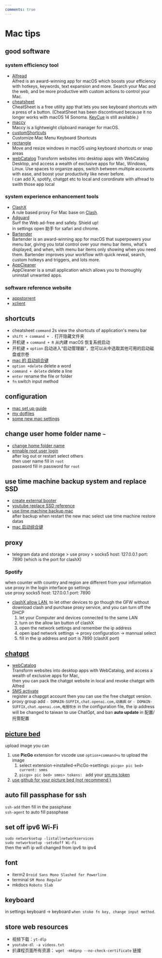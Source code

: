 ```yaml
---
comments: true
---
```


# Mac tips 
## good software
### system efficiency tool
* [Alfread](https://www.alfredapp.com/)  
    Alfred is an award-winning app for macOS which boosts your efficiency with hotkeys, keywords, text expansion and more. Search your Mac and the web, and be more productive with custom actions to control your Mac.
* [cheatsheet](https://www.mediaatelier.com/CheatSheet/)  
    CheatSheet is a free utility app that lets you see keyboard shortcuts with a press of a button. (CheatSheet has been discontinued because it no longer works with macOS 14 Sonoma. [KeyCue](https://www.ergonis.com/keycue/switching/cheatsheet) is still available.)
* [maccy](https://github.com/p0deje/Maccy)  
    Maccy is a lightweight clipboard manager for macOS.
* [customShortcuts](https://www.houdah.com/customShortcuts/download.html)  
    Customize Mac Menu Keyboard Shortcuts
* [rectangle](https://rectangleapp.com)  
    Move and resize windows in macOS using keyboard shortcuts or snap areas
* [webCatalog](https://webcatalog.io/en/desktop/)
    Transform websites into desktop apps with WebCatalog Desktop, and access a wealth of exclusive apps for Mac, Windows, Linux. Use spaces to organize apps, switch between multiple accounts with ease, and boost your productivity like never before.  
    I can add X, spotify, chatgpt etc to local and corordinate with alfread to swith those app local

### system experience enhancement tools
* [ClashX](https://github.com/yichengchen/clashX)  
    A rule based proxy For Mac base on [Clash](https://dreamacro.github.io/clash/).
* [Adguard](https://adguard.com/en/welcome.html)  
    Surf the Web ad-free and safely. Shield up!  
    in settings open 助手 for safari and chrome.
* [Bartender](https://www.macbartender.com/)  
    Bartender is an award-winning app for macOS that superpowers your menu bar, giving you total control over your menu bar items, what's displayed, and when, with menu bar items only showing when you need them.
    Bartender improves your workflow with quick reveal, search, custom hotkeys and triggers, and lots more.
* [AppCleaner](https://freemacsoft.net/appcleaner/)  
    AppCleaner is a small application which allows you to thoroughly uninstall unwanted apps.
### software reference website 
* [appstorrent](https://appstorrent.ru/)
* [xclient](https://xclient.info/s/)

## shortcuts 
* cheatsheet `command` 2s view the shortcuts of application's menu bar 
* `shift + command + .` 打开隐藏文件夹
* 开机键 + `command + R` 从内建 macOS 恢复系统启动
* 开机键 + `option` 启动进入“启动管理器”，您可以从中选取其他可用的启动磁盘或宗卷
* [mac 的 启动组合键](https://support.apple.com/zh-cn/HT201255)
* `option +delete`  delete a word
* `command + delete` delete a line
* `enter` rename the file or folder
* `fn` switch input method


## configuration
* [mac set up guide](https://sourabhbajaj.com/mac-setup/)
* [my dotfiles](https://github.com/Andy-xiaokang/dotfiles)  
* [some new mac settings](https://www.youtube.com/watch?v=WbklMGq59DU)  

## change user home folder name `~`  
* [change home folder name](https://support.apple.com/zh-cn/HT201548)  
* [ennable root user login](https://support.apple.com/zh-cn/HT204012)  
after log out or restart select others  
then user name fill in `root`  
password fill in password for `root`  

## use time machine backup system and replace SSD  
* [create external booter](https://support.apple.com/zh-cn/HT201372)  
* [youtube replace SSD reference](https://www.youtube.com/watch?v=KT3IKRYqEJU&list=PLXNz0NSnoTFYvmbM0W1DWUuUWo20cQYN9)  
* [use time machine backup mac](https://support.apple.com/zh-cn/HT201250)  
after backup when restart the new mac select use time machine restore datas  
* [mac 启动组合键](https://support.apple.com/zh-cn/102603)  

## proxy
* telegram 
data and storage > use proxy > socks5 host: 127.0.0.1  port: 7890 (which is the port for clashX)
### Spotify
when counter with country and region are different from your information  
use proxy in the login interface go settings  
use proxy socks5 host: 127.0.0.1   port: 7890   

* [clashX allow LAN](https://blog.mebi.me/post/clash-speed-other-devices#%E4%BB%8B%E7%BB%8D), to let other devices to go though the GFW without download clash and purchase proxy service, and you can turn off the DHCP 
    1. let your Computer and devices connected to the same LAN  
    2. turn on the allow lan button of clashX
    3. open the network settings and remember the ip address 
    4. open ipad network settings -> proxy configuration -> mannual select
    5. fill in the ip address and port is 7890 (clashX port)  

## [chatgpt](https://chat.openai.com/)
* [webCatalog](https://webcatalog.io/en/)  
    Transform websites into desktop apps with WebCatalog, and access a wealth of exclusive apps for Mac,  
    then you can pack the chatgpt website in local and revoke chatgpt with Alfred  
* [SMS activate](https://sms-activate.org/en)  
    register a chapgpt account then you can use the free chatgpt version.
* proxy group  add `- DOMAIN-SUFFIX,chat.openai.com,动画疯` or `- DOMAIN-SUFFIX,chat.openai.com,电报吹水` in the configuration file, the ip address will be changed to taiwan to use ChatGpt, and ban **auto update** in 配置/托管配置

## [picture bed](https://github.com/Molunerfinn/PicGo/releases/tag/v2.3.1)
upload image you can  

1. use **PicGo** extension for vscode use `option+command+u` to upload the image  
      1. select extension->installed->PicGo->settings: `picgo> pic bed> current: smms`
      2. `picgo> pic bed> smms> tokens: `  add your [sm.ms token](https://smms.app/home/apitoken) 
2. [use github for your picture bed (not recommend )](https://juejin.cn/post/7031461637986975757)    

## auto fill passphase for ssh  
`ssh-add` then fill in the passphase  
`ssh-agent` to auto fill passphase  

## set off ipv6 Wi-Fi 
`sudo networksetup -listallnetworkservices`  
`sudo networksetup -setv6off Wi-Fi`  
then the wifi ip will changed from ipv6 to ipv4  

## font
* iterm2 `Droid Sans Mono Slashed for Powerline`
* terminal `SM Mono Regular`
* mkdocs `Roboto Slab`

## keyboard 
in settings keyboard -> keyboard `when stoke fn key, change input method`.  

## store web resources
* 视频下载：`yt-dlp`
* `youtube-dl -a videos.txt`
* 扒课程页面所有资源： `wget -mkEpnp --no-check-certificate`  链接